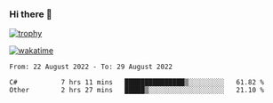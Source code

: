 ### Hi there 👋

[![trophy](https://github-profile-trophy.vercel.app/?username=cxnky&theme=dracula)](https://github.com/ryo-ma/github-profile-trophy)

[![wakatime](https://wakatime.com/badge/user/1c39c599-5497-41b9-a5be-2c4676e7fd23.svg)](https://wakatime.com/@1c39c599-5497-41b9-a5be-2c4676e7fd23)
<!--START_SECTION:waka-->

```text
From: 22 August 2022 - To: 29 August 2022

C#           7 hrs 11 mins   ███████████████▒░░░░░░░░░   61.82 %
Other        2 hrs 27 mins   █████▒░░░░░░░░░░░░░░░░░░░   21.10 %
```

<!--END_SECTION:waka-->
